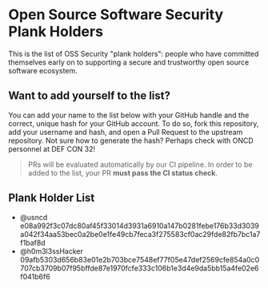 # Open Source Software Security Plank Holders

This is the list of OSS Security "plank holders": people who have committed themselves early on to supporting a secure and trustworthy open source software ecosystem.

## Want to add yourself to the list?

You can add your name to the list below with your GitHub handle and the correct, unique hash for your GitHub account. To do so, fork this repository, add your username and hash, and open a Pull Request to the upstream repository. Not sure how to generate the hash? Perhaps check with ONCD personnel at DEF CON 32!

> PRs will be evaluated automatically by our CI pipeline. In order to be added to the list, your PR **must pass the CI status check**.

> [//]: # (Check for "Open Source Software Security Initiative" WG members)

## Plank Holder List

* @usncd e08a992f3c07dc80af45f33014d3931a6910a147b0281febe176b33d3039a042f34aa53bec0a2be0e1fe49cb7feca3f275583cf0ac29fde82fb7bc1a7f1baf8d
* @h0m3l3ssHacker 09afb5303d656b83e01e2b703bce7548ef77f05e47def2569cfe854a0c0707cb3709b07f95bffde87e1970fcfe333c106b1e3d4e9da5bb15a4fe02e6f041b6f6
